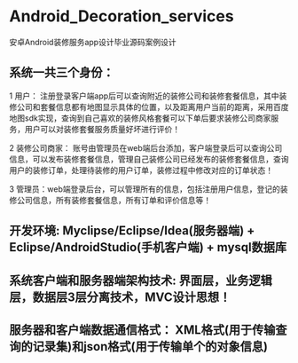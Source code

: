 # Android_Decoration_services
安卓Android装修服务app设计毕业源码案例设计

## 系统一共三个身份：
  1 用户： 注册登录客户端app后可以查询附近的装修公司和装修套餐信息，其中装修公司和套餐信息都有地图显示具体的位置，以及距离用户当前的距离，采用百度地图sdk实现，查询到自己喜欢的装修风格套餐可以下单后要求装修公司商家服务，用户可以对装修套餐服务质量好坏进行评价！
  
  2 装修公司商家： 账号由管理员在web端后台添加，客户端登录后可以查询公司信息，可以发布装修套餐信息，管理自己装修公司已经发布的装修套餐信息，查询用户的装修订单，处理待装修的用户订单，装修过程中修改对应的订单状态！
  
  3 管理员：web端登录后台，可以管理所有的信息，包括注册用户信息，登记的装修公司信息，所有装修套餐信息，所有订单和评价信息等！
## 开发环境: Myclipse/Eclipse/Idea(服务器端) + Eclipse/AndroidStudio(手机客户端) + mysql数据库
## 系统客户端和服务器端架构技术: 界面层，业务逻辑层，数据层3层分离技术，MVC设计思想！
## 服务器和客户端数据通信格式： XML格式(用于传输查询的记录集)和json格式(用于传输单个的对象信息)
